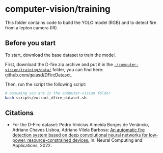# computer-vision/training

This folder contains code to build the YOLO model (RGB) and to detect fire from a lepton camera (IR).

## Before you start

To start, download the base dataset to train the model.

First, download the D-fire zip archive and put it in the [`-/computer-vision/training/data/`](./data/) folder, you can find here: [github.com/gaiasd/DFireDataset](https://github.com/gaiasd/DFireDataset).

Then, run the script the following script:

```bash
# assuming you are in the computer-vision folder
bash scripts/extract_dfire_dataset.sh
```

## Citations

- For the D-Fire dataset: Pedro Vinícius Almeida Borges de Venâncio, Adriano Chaves Lisboa, Adriano Vilela Barbosa: [An automatic fire detection system based on deep convolutional neural networks for low-power, resource-constrained devices.](https://link.springer.com/article/10.1007/s00521-022-07467-z) In: Neural Computing and Applications, 2022.
